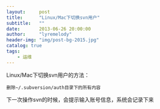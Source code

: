```yaml
---
layout:     post
title:      "Linux/Mac下切换svn用户" 
subtitle:   ""  
date:       2013-06-26 20:00:00
author:     "lyremelody"
header-img: "img/post-bg-2015.jpg"
catalog: true
tags:
    - 运维
---
```


  Linux/Mac下切换svn用户的方法：

    删除~/.subversion/auth目录下的所有内容

  下一次操作svn的时候，会提示输入账号信息，系统会记录下来
